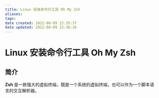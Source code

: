 ```yaml
---
title: Linux 安装命令行工具 Oh My Zsh
aliases: 
tags: 
date created: 2022-08-09 22:35:37
date updated: 2022-08-09 22:36:26
---
```


# Linux 安装命令行工具 Oh My Zsh

## 简介

**Zsh** 是一款强大的虚拟终端，既是一个系统的虚拟终端，也可以作为一个脚本语言的交互解析器。
